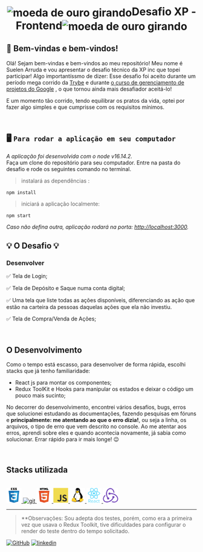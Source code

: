 <h1 align="center"> <img src="https://acegif.com/wp-content/gifs/coin-flip-47.gif" alt="moeda de ouro girando"  width="40" align="center"/>Desafio XP - Frontend<img src="https://acegif.com/wp-content/gifs/coin-flip-47.gif" alt="moeda de ouro girando"  width="40" align="center"/></h1>


## 👋 Bem-vindas e bem-vindos!
<!--  -->
Olá! Sejam bem-vindas e bem-vindos ao meu repositório! Meu nome é Suelen Arruda e vou apresentar o desafio  técnico da XP inc que topei participar! 
Algo importantíssmo de dizer: Esse desafio foi aceito durante um período mega corrido da <a  href="https://www.betrybe.com/"  rel="noreferrer">Trybe</a> e durante  <a  href="https://www.coursera.org/professional-certificates/gestao-de-projetos-do-google"  rel="noreferrer">o curso de gerenciamento de projetos do Google</a> , o que tornou ainda mais desafiador aceitá-lo!

E um momento tão corrido, tendo equilibrar os pratos da vida, optei por fazer algo simples e que cumprisse com os requisitos mínimos. 

<br/>

## 🖥️ `Para rodar a aplicação em seu computador`

_A aplicação foi desenvolvida com o node v16.14.2._ <br/>
Faça um clone do repositório para seu computador. Entre na pasta do desafio e rode os seguintes comando no terminal.


> instalará as dependências :
```
npm install
```  


> iniciará a aplicação localmente:

```
npm start
```  

_Caso não defina outra, aplicação rodará  na porta:
[http://localhost:3000](http://localhost:3000)._



<!-- ### 3 - `npm test`

Caso queria rodar os testes.  -->




## 💡 O Desafio 💡

###  Desenvolver

✅ Tela de Login;

✅ Tela de Depósito e Saque numa conta digital;

✅ Uma tela que liste todas as ações disponíveis, diferenciando as ação que estão na carteira da pessoas daquelas ações que ela não investiu.

✅ Tela de Compra/Venda de Ações;



<br/>


## O Desenvolvimento

 Como o tempo está escasso, para desenvolver de forma rápida, escolhi stacks que já tenho familiaridade:<br/>
 - React js para montar os componentes;
 - Redux ToolKit e Hooks para manipular os estados e deixar o código um pouco mais sucinto;
 
No decorrer do desenvolvimento, encontrei vários desafios, bugs, erros que solucionei estudando as documentações, fazendo pesquisas em fóruns e **principalmente: me atentando ao que o erro dizia!**, ou seja a linha, os arquivos, o tipo de erro que vem descrito no console. Ao me atentar aos erros, aprendi sobre eles e quando acontecia novamente, já sabia como solucionar. Errar rápido para ir mais longe! 😉

<br>

## Stacks utilizada


<br>

<div align="left"> 
  
   <a href="https://www.w3schools.com/css/" target="_blank" rel="noreferrer">
     <img src="https://raw.githubusercontent.com/devicons/devicon/master/icons/css3/css3-original-wordmark.svg" alt="css3" width="40" height="40"/>
  </a>

  <a href="https://git-scm.com/" target="_blank" rel="noreferrer">
    <img src="https://www.vectorlogo.zone/logos/git-scm/git-scm-icon.svg" alt="git" width="40" height="40"/>
  </a> 

  <a href="https://www.w3.org/html/" target="_blank" rel="noreferrer"> 
   <img src="https://raw.githubusercontent.com/devicons/devicon/master/icons/html5/html5-original-wordmark.svg" alt="html5" width="40" height="40"/>
  </a>

  <a href="https://developer.mozilla.org/en-US/docs/Web/JavaScript" target="_blank" rel="noreferrer"> 
   <img src="https://raw.githubusercontent.com/devicons/devicon/master/icons/javascript/javascript-original.svg" alt="javascript" width="40" height="40"/>
  </a> 


  <a href="https://www.linux.org/" target="_blank" rel="noreferrer">
    <img src="https://raw.githubusercontent.com/devicons/devicon/master/icons/linux/linux-original.svg" alt="linux" width="40" height="40"/>
  </a>

   <a href="https://reactjs.org/" target="_blank" rel="noreferrer">
    <img src="https://raw.githubusercontent.com/devicons/devicon/master/icons/react/react-original-wordmark.svg" alt="react" width="40" height="40"/>
   </a> 

  <a href="https://redux.js.org" target="_blank" rel="noreferrer">
    <img src="https://raw.githubusercontent.com/devicons/devicon/master/icons/redux/redux-original.svg" alt="redux" width="40" height="40"/>
  </a>

</div>
 
 ---
 
>**Observações: Sou adepta dos testes, porém, como era a primeira vez que usava o Redux Toolkit, tive dificuldades para configurar o render do teste dentro do tempo solicitado. 

[![GitHub](https://img.shields.io/badge/github-%23121011.svg?style=for-the-badge&logo=github&logoColor=white)](https://github.com/onyrius)
[![linkedin](https://img.shields.io/badge/linkedin-0A66C2?style=for-the-badge&logo=linkedin&logoColor=white)](https://www.linkedin.com/in/suelen-arruda/)
